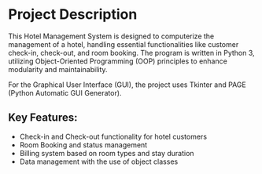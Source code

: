 # Project Description
This Hotel Management System is designed to computerize the management of a hotel, handling essential functionalities like customer check-in, check-out, and room booking. The program is written in Python 3, utilizing Object-Oriented Programming (OOP) principles to enhance modularity and maintainability.

For the Graphical User Interface (GUI), the project uses Tkinter and PAGE (Python Automatic GUI Generator).

## Key Features:
- Check-in and Check-out functionality for hotel customers
- Room Booking and status management
- Billing system based on room types and stay duration
- Data management with the use of object classes
